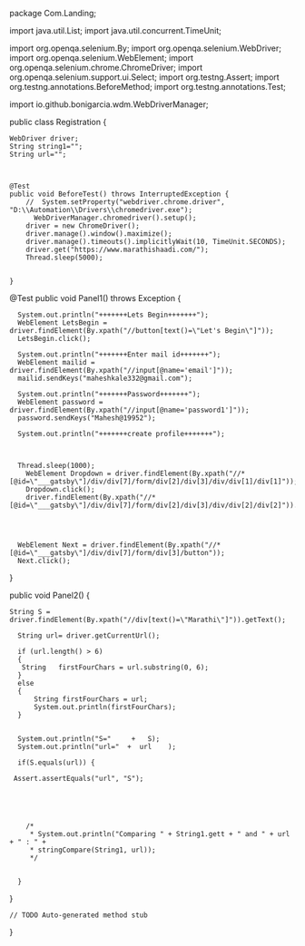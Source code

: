package Com.Landing;

import java.util.List;
import java.util.concurrent.TimeUnit;

import org.openqa.selenium.By;
import org.openqa.selenium.WebDriver;
import org.openqa.selenium.WebElement;
import org.openqa.selenium.chrome.ChromeDriver;
import org.openqa.selenium.support.ui.Select;
import org.testng.Assert;
import org.testng.annotations.BeforeMethod;
import org.testng.annotations.Test;

import io.github.bonigarcia.wdm.WebDriverManager;

public class Registration  {
	
	WebDriver driver;
	String string1="";
	String url="";
	
	
	
	@Test
	public void BeforeTest() throws InterruptedException {
		//  System.setProperty("webdriver.chrome.driver", "D:\\Automation\\Drivers\\chromedriver.exe");
		  WebDriverManager.chromedriver().setup();
		driver = new ChromeDriver();
		driver.manage().window().maximize();
		driver.manage().timeouts().implicitlyWait(10, TimeUnit.SECONDS);
		driver.get("https://www.marathishaadi.com/");
		Thread.sleep(5000);
		
		
	}
	
  @Test
  public void Panel1() throws Exception {
	    
	  System.out.println("+++++++Lets Begin+++++++");
	  WebElement LetsBegin = driver.findElement(By.xpath("//button[text()=\"Let's Begin\"]"));
	  LetsBegin.click();

	  System.out.println("+++++++Enter mail id+++++++");
	  WebElement mailid = driver.findElement(By.xpath("//input[@name='email']"));
	  mailid.sendKeys("maheshkale332@gmail.com");
	  
	  System.out.println("+++++++Password+++++++");
	  WebElement password = driver.findElement(By.xpath("//input[@name='password1']"));
	  password.sendKeys("Mahesh@19952");
	  
	  System.out.println("+++++++create profile+++++++");
	  
	  
	 
	  Thread.sleep(1000);
	    WebElement Dropdown = driver.findElement(By.xpath("//*[@id=\"___gatsby\"]/div/div[7]/form/div[2]/div[3]/div/div[1]/div[1]"));
	    Dropdown.click();
	    driver.findElement(By.xpath("//*[@id=\"___gatsby\"]/div/div[7]/form/div[2]/div[3]/div/div[2]/div[2]")).click();
	  
	
	  
	  
	  WebElement Next = driver.findElement(By.xpath("//*[@id=\"___gatsby\"]/div/div[7]/form/div[3]/button"));
	  Next.click();
  }
  
  public void Panel2() {
	 
	String S = driver.findElement(By.xpath("//div[text()=\"Marathi\"]")).getText();
	  
	  String url= driver.getCurrentUrl();
	  
	  if (url.length() > 6) 
	  {
	   String   firstFourChars = url.substring(0, 6);
	  } 
	  else
	  {
		  String firstFourChars = url;
		  System.out.println(firstFourChars);
	  }
	   
	  
	  System.out.println("S="     +   S);
	  System.out.println("url="  +  url    );
	  
	  if(S.equals(url)) {
		  
	 Assert.assertEquals("url", "S"); 
	 
	 
	 

	  
		/*
		 * System.out.println("Comparing " + String1.gett + " and " + url + " : " +
		 * stringCompare(String1, url));
		 */
	  
	  
	  } 
	  
  }


	// TODO Auto-generated method stub
	
}


